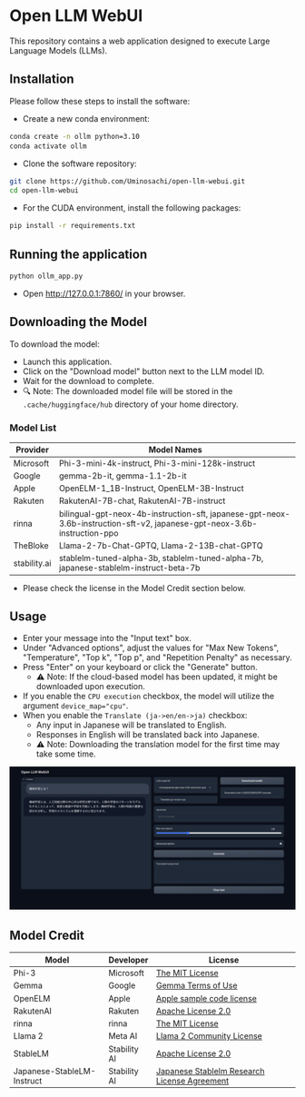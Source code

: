# Open LLM WebUI

This repository contains a web application designed to execute Large Language Models (LLMs).

## Installation

Please follow these steps to install the software:

* Create a new conda environment:

```bash
conda create -n ollm python=3.10
conda activate ollm
```

* Clone the software repository:

```bash
git clone https://github.com/Uminosachi/open-llm-webui.git
cd open-llm-webui
```

* For the CUDA environment, install the following packages:

```bash
pip install -r requirements.txt
```

## Running the application

```bash
python ollm_app.py
```

* Open http://127.0.0.1:7860/ in your browser.

## Downloading the Model

To download the model:
* Launch this application.
* Click on the "Download model" button next to the LLM model ID.
* Wait for the download to complete.
* 🔍 Note: The downloaded model file will be stored in the `.cache/huggingface/hub` directory of your home directory.

### Model List

| Provider      | Model Names                                                                                |
|---------------|--------------------------------------------------------------------------------------------|
| Microsoft     | Phi-3-mini-4k-instruct, Phi-3-mini-128k-instruct                                           |
| Google        | gemma-2b-it, gemma-1.1-2b-it                                                               |
| Apple         | OpenELM-1_1B-Instruct, OpenELM-3B-Instruct                                                 |
| Rakuten       | RakutenAI-7B-chat, RakutenAI-7B-instruct                                                   |
| rinna         | bilingual-gpt-neox-4b-instruction-sft, japanese-gpt-neox-3.6b-instruction-sft-v2, japanese-gpt-neox-3.6b-instruction-ppo |
| TheBloke      | Llama-2-7b-Chat-GPTQ, Llama-2-13B-chat-GPTQ                                                |
| stability.ai  | stablelm-tuned-alpha-3b, stablelm-tuned-alpha-7b, japanese-stablelm-instruct-beta-7b       |

* Please check the license in the Model Credit section below.

## Usage

* Enter your message into the "Input text" box.
* Under "Advanced options", adjust the values for "Max New Tokens", "Temperature", "Top k", "Top p", and "Repetition Penalty" as necessary.
* Press "Enter" on your keyboard or click the "Generate" button.
   - ⚠️ Note: If the cloud-based model has been updated, it might be downloaded upon execution.
* If you enable the `CPU execution` checkbox, the model will utilize the argument `device_map="cpu"`.
* When you enable the `Translate (ja->en/en->ja)` checkbox:
   - Any input in Japanese will be translated to English.
   - Responses in English will be translated back into Japanese.
   - ⚠️ Note: Downloading the translation model for the first time may take some time.

![UI image](images/open-ollm-webui_ui_image_1.png)

## Model Credit

| Model                        | Developer           | License                                                        |
|------------------------------|---------------------|----------------------------------------------------------------|
| Phi-3                        | Microsoft           | [The MIT License](https://opensource.org/licenses/MIT)         |
| Gemma                        | Google              | [Gemma Terms of Use](https://ai.google.dev/gemma/terms)        |
| OpenELM                      | Apple               | [Apple sample code license](https://huggingface.co/apple/OpenELM-1_1B-Instruct/blob/main/LICENSE) |
| RakutenAI                    | Rakuten             | [Apache License 2.0](https://huggingface.co/datasets/choosealicense/licenses/blob/main/markdown/apache-2.0.md) |
| rinna                        | rinna               | [The MIT License](https://opensource.org/licenses/MIT)         |
| Llama 2                      | Meta AI             | [Llama 2 Community License](https://github.com/facebookresearch/llama/blob/main/LICENSE) |
| StableLM                     | Stability AI        | [Apache License 2.0](https://github.com/Stability-AI/StableLM/blob/main/LICENSE) |
| Japanese-StableLM-Instruct   | Stability AI        | [Japanese Stablelm Research License Agreement](https://huggingface.co/stabilityai/japanese-stablelm-instruct-alpha-7b/blob/main/LICENSE) |

